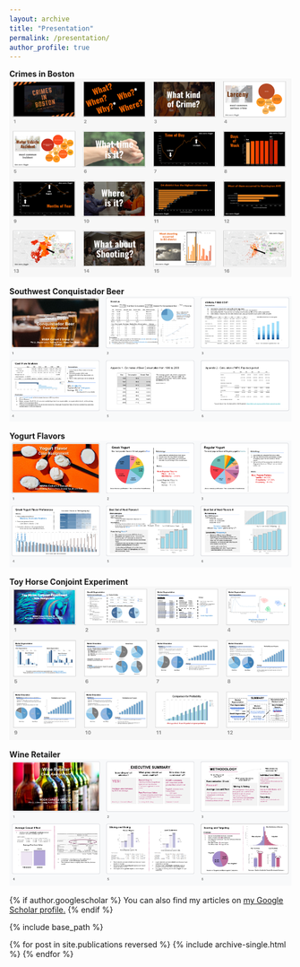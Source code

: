 ```yaml
---
layout: archive
title: "Presentation"
permalink: /presentation/
author_profile: true
---
```

**Crimes in Boston**
<br />
![](/images/1.png)

**Southwest Conquistador Beer**
<br />
![](/images/2.png)

**Yogurt Flavors**
<br />
![](/images/3.png)

**Toy Horse Conjoint Experiment**
<br />
![](/images/4.png)

**Wine Retailer**
<br />
![](/images/5.png)


{% if author.googlescholar %}
  You can also find my articles on <u><a href="{{author.googlescholar}}">my Google Scholar profile</a>.</u>
{% endif %}

{% include base_path %}

{% for post in site.publications reversed %}
  {% include archive-single.html %}
{% endfor %}
